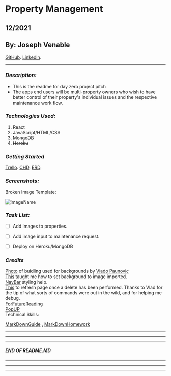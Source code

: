 # Property Management
## 12/2021
## By: Joseph Venable
[GitHub](https://github.com/JJVenable).
[Linkedin](https://www.linkedin.com/jjvenable).
***

### ***Description:***
* This is the readme for day zero project pitch
* The apps end users will be multi-property owners who wish to have better control of their property's individual issues and the respective maintenance work flow.
  
### ***Technologies Used:***
1. React
2. JavaScript/HTML/CSS
3. ~~MongoDB~~
4. ~~Heroku~~

### ***Getting Started***
 [Trello](https://trello.com/b/lFcgcHuc/jv-property-project).
 [CHD](https://lucid.app/lucidchart/7df9f11c-1acf-4a7d-bd89-1ac50f62da0b/edit?beaconFlowId=1C9D00E3480CD321&invitationId=inv_93af8c55-bad3-4b8a-b915-89db6859f8f5&page=0_0#).
 [ERD](https://lucid.app/lucidchart/e1dcf8da-017e-4cf0-a0bc-bdd722821ada/edit?beaconFlowId=4A3D7667F4B60A19&invitationId=inv_3d803fb4-5a61-4ac4-94c9-c9b05dd29076&page=0_0#).
 

### ***Screenshots:***
Broken Image Template:

![ImageName](http://www.website.com)



### ***Task List:***
- [ ] Add images to properties.
- [ ] Add image input to maintenance request.
- [ ] Deploy on Heroku/MongoDB
   

 

### ***Credits***
[Photo](https://unsplash.com/photos/VNTBsqERYWA) of buidling used for backgrounds by [Vlado Paunovic](https://unsplash.com/@vlado) <br>
[This](https://www.freecodecamp.org/news/react-background-image-tutorial-how-to-set-backgroundimage-with-inline-css-style/) taught me how to set background to image imported. <br>
[NavBar](https://www.w3schools.com/howto/howto_css_topnav_equal_width.asp) styling help. <br>
[This](https://developer.mozilla.org/en-US/docs/Web/API/Location/reload) to refresh page once a delete has been performed. Thanks to Vlad for the tip of what sorts of commands were out in the wild, and for helping me debug. <br>
[ForFutureReading](https://www.w3schools.com/react/react_usecontext.asp) <br>
[PopUP](https://www.npmjs.com/package/reactjs-popup) <br>
Technical Skills:

[MarkDownGuide](https://ia.net/writer/support/general/markdown-guide)
,
[MarkDownHomework](https://github.com/JJVenable/u1_hw_markdown)


---
---
---
#####  END OF README.MD
---
---
---
